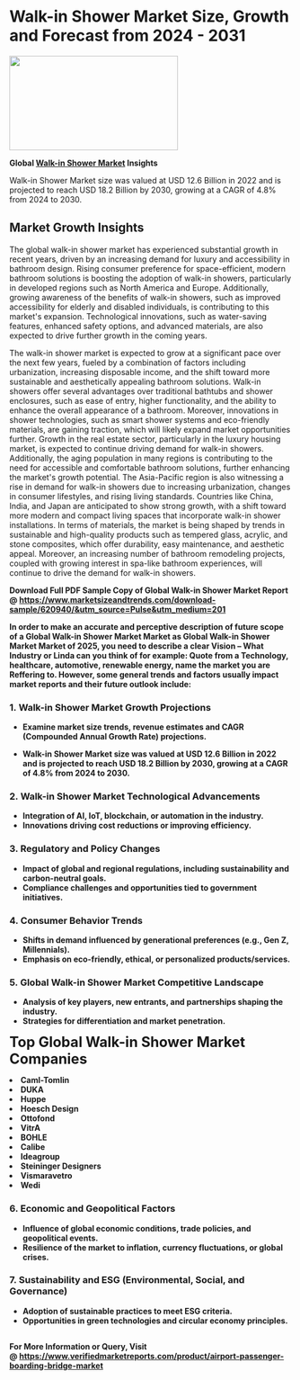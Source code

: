 <H1>Walk-in Shower Market Size, Growth and Forecast from 2024 - 2031</H1><img class="aligncenter size-medium wp-image-584254" src="https://thirdeyenews.in/wp-content/uploads/2024/09/Global-Market-Research-300x168.jpeg" alt="" width="300" height="168" /><p><strong>Global&nbsp;<a href="https://www.marketsizeandtrends.com/download-sample/620940/&amp;utm_source=Pulse&amp;utm_medium=201">Walk-in Shower Market</a> Insights</strong></p><p>Walk-in Shower Market size was valued at USD 12.6 Billion in 2022 and is projected to reach USD 18.2 Billion by 2030, growing at a CAGR of 4.8% from 2024 to 2030.</p><p><h2>Market Growth Insights</h2> <p>The global walk-in shower market has experienced substantial growth in recent years, driven by an increasing demand for luxury and accessibility in bathroom design. Rising consumer preference for space-efficient, modern bathroom solutions is boosting the adoption of walk-in showers, particularly in developed regions such as North America and Europe. Additionally, growing awareness of the benefits of walk-in showers, such as improved accessibility for elderly and disabled individuals, is contributing to this market's expansion. Technological innovations, such as water-saving features, enhanced safety options, and advanced materials, are also expected to drive further growth in the coming years.</p> <p><strong></strong></p> <p>The walk-in shower market is expected to grow at a significant pace over the next few years, fueled by a combination of factors including urbanization, increasing disposable income, and the shift toward more sustainable and aesthetically appealing bathroom solutions. Walk-in showers offer several advantages over traditional bathtubs and shower enclosures, such as ease of entry, higher functionality, and the ability to enhance the overall appearance of a bathroom. Moreover, innovations in shower technologies, such as smart shower systems and eco-friendly materials, are gaining traction, which will likely expand market opportunities further. Growth in the real estate sector, particularly in the luxury housing market, is expected to continue driving demand for walk-in showers. Additionally, the aging population in many regions is contributing to the need for accessible and comfortable bathroom solutions, further enhancing the market's growth potential. The Asia-Pacific region is also witnessing a rise in demand for walk-in showers due to increasing urbanization, changes in consumer lifestyles, and rising living standards. Countries like China, India, and Japan are anticipated to show strong growth, with a shift toward more modern and compact living spaces that incorporate walk-in shower installations. In terms of materials, the market is being shaped by trends in sustainable and high-quality products such as tempered glass, acrylic, and stone composites, which offer durability, easy maintenance, and aesthetic appeal. Moreover, an increasing number of bathroom remodeling projects, coupled with growing interest in spa-like bathroom experiences, will continue to drive the demand for walk-in showers. <p><strong></p><p><span class=""><strong>Download Full PDF Sample Copy of Global Walk-in Shower Market Report</strong> @ <a href="https://www.marketsizeandtrends.com/download-sample/620940/&amp;utm_source=Pulse&amp;utm_medium=201" target="_blank">https://www.marketsizeandtrends.com/download-sample/620940/&amp;utm_source=Pulse&amp;utm_medium=201</a></span></p><p>In order to make an accurate and perceptive description of future scope of a Global&nbsp;Walk-in Shower Market Market as Global&nbsp;Walk-in Shower Market Market of 2025, you need to describe a clear Vision &ndash; What Industry or Linda can you think of for example: Quote from a Technology, healthcare, automotive, renewable energy, name the market you are Reffering to. However, some general trends and factors usually impact market reports and their future outlook include:</p><h3>1.&nbsp;<strong>Walk-in Shower Market Growth Projections</strong></h3><ul><li>Examine market size trends, revenue estimates and CAGR (Compounded Annual Growth Rate) projections.</li><li><p>Walk-in Shower Market size was valued at USD 12.6 Billion in 2022 and is projected to reach USD 18.2 Billion by 2030, growing at a CAGR of 4.8% from 2024 to 2030.</p></li></ul><h3>2.&nbsp;<strong>Walk-in Shower Market Technological Advancements</strong></h3><ul><li>Integration of AI, IoT, blockchain, or automation in the industry.</li><li>Innovations driving cost reductions or improving efficiency.</li></ul><h3>3.&nbsp;<strong>Regulatory and Policy Changes</strong></h3><ul><li>Impact of global and regional regulations, including sustainability and carbon-neutral goals.</li><li>Compliance challenges and opportunities tied to government initiatives.</li></ul><h3>4.&nbsp;<strong>Consumer Behavior Trends</strong></h3><ul><li>Shifts in demand influenced by generational preferences (e.g., Gen Z, Millennials).</li><li>Emphasis on eco-friendly, ethical, or personalized products/services.</li></ul><h3>5.&nbsp;<strong>Global Walk-in Shower Market Competitive Landscape</strong></h3><ul><li>Analysis of key players, new entrants, and partnerships shaping the industry.</li><li>Strategies for differentiation and market penetration.</li></ul><p data-pm-slice="1 1 []"><span style="color: inherit; font-family: inherit; font-size: 25px;">Top Global Walk-in Shower Market Companies</span></p><div class="" data-test-id=""><p><li>Caml-Tomlin</li><li> DUKA</li><li> Huppe</li><li> Hoesch Design</li><li> Ottofond</li><li> VitrA</li><li> BOHLE</li><li> Calibe</li><li> Ideagroup</li><li> Steininger Designers</li><li> Vismaravetro</li><li> Wedi</li></p></div><h3>6.&nbsp;<strong>Economic and Geopolitical Factors</strong></h3><ul><li>Influence of global economic conditions, trade policies, and geopolitical events.</li><li>Resilience of the market to inflation, currency fluctuations, or global crises.</li></ul><h3>7.&nbsp;<strong>Sustainability and ESG (Environmental, Social, and Governance)</strong></h3><ul><li>Adoption of sustainable practices to meet ESG criteria.</li><li>Opportunities in green technologies and circular economy principles.</li></ul><h2><strong style="font-size: 14px;">For More Information or Query, Visit @&nbsp;</strong><a style="background-color: #ffffff; font-size: 14px;" href="https://www.marketsizeandtrends.com/report/walk-in-shower-market/" target="_blank">https://www.verifiedmarketreports.com/product/airport-passenger-boarding-bridge-market</a></h2>
